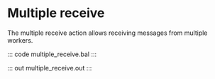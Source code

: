 # Multiple receive

The multiple receive action allows receiving messages from multiple workers.

::: code multiple_receive.bal :::

::: out multiple_receive.out :::
